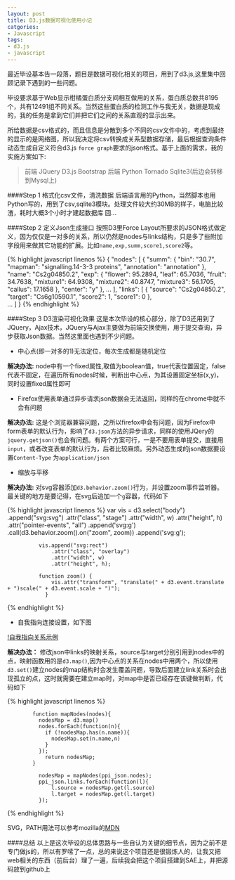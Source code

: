 ```yaml
---
layout: post
title: D3.js数据可视化使用小记
catgories:
- Javascript
tags:
- d3.js
- javascript
---
```

最近毕设基本告一段落，题目是数据可视化相关的项目，用到了d3.js,这里集中回顾记录下遇到的一些问题。   

毕设要求基于Web显示柑橘蛋白质分支间相互做用的关系，蛋白质总数共8195个，共有12491组不同关系。当然这些蛋白质的检测工作与我无关，数据是现成的，我的任务是拿到它们并把它们之间的关系直观的显示出来。  

所给数据是csv格式的，而且信息是分散到多个不同的csv文件中的，考虑到最终的显示的是网络图，所以我决定将csv转换成关系型数据存储，最后根据查询条件动态生成自定义符合d3.js `force graph`要求的json格式。基于上面的需求，我的实施方案如下:

> 前端 JQuery D3.js Bootstrap
> 后端 Python Tornado Sqlite3(后边会转移到Mysql上) 


####Step 1 格式化csv文件，清洗数据
后端语言用的Python，当然脚本也用Python写的，用到了csv,sqlite3模块。处理文件较大约30MB的样子，电脑比较渣，耗时大概3个小时才建起数据库 囧...

####Step 2 定义Json生成接口
按照D3里Force Layout所要求的JSON格式做定义，因为仅仅是一对多的关系，所以仍然是nodes与links结构，只是多了些附加字段用来做其它功能的扩展。比如`name,exp,summ,score1,score2`等。

{% highlight javascript linenos %}
    {
      "nodes": [
        {
          "summ": {
            "bin": "30.7",
            "mapman": "signalling.14-3-3 proteins",
            "annotation": "annotation"
          },
          "name": "Cs2g04850.2",
          "exp": {
            "flower": 95.2894,
            "leaf": 65.7036,
            "fruit": 34.7638,
            "mixture1": 64.9308,
            "mixture2": 40.8747,
            "mixture3": 56.1705,
            "callus": 17.1658
          },
          "center": "y"
        },
        ...
        ],
        "links": [
        {
          "source": "Cs2g04850.2",
          "target": "Cs6g10590.1",
          "score2": 1,
          "score1": 0
        },    
        ...
        ]
    }
{% endhighlight %}

####Step 3 D3渲染可视化效果
这是本次毕设的核心部分，除了D3还用到了JQuery，Ajax技术，JQuery与Ajax主要做为前端交换使用，用于提交查询，异步获取Json数据。当然这里面也遇到不少问题。

+ 中心点(即一对多的1)无法定位，每次生成都是随机定位

**解决办法:** node中有一个fixed属性,取值为boolean值，true代表位置固定，false代表不固定，在遍历所有nodes时候，判断出中心点，为其设置固定坐标(x,y)，同时设置fixed属性即可

+ Firefox使用表单通过异步请求json数据会无法返回，同样的在chrome中就不会有问题

**解决办法:** 这是个浏览器兼容问题，之所以firefox中会有问题，因为Firefox中form表单的默认行为，影响了`d3.json`方法的异步请求，同样的使用JQery的`jquery.getjson()`也会有问题。有两个方案可行，一是不要用表单提交，直接用`input`，或者改变表单的默认行为，后者比较麻烦。另外动态生成的json数据要设置`Content-Type` 为`application/json`

+ 缩放与平移

**解决办法:** 对svg容器添加`d3.behavior.zoom()`行为，并设置zoom事件监听器。最关键的地方是要记得，在svg后追加一个`g`容器，代码如下

{% highlight javascript linenos %}
              var vis = d3.select("body")
                    .append("svg:svg")
                    .attr("class", "stage")
                    .attr("width", w)
                    .attr("height", h)
                    .attr("pointer-events", "all")
                    .append('svg:g')
                      .call(d3.behavior.zoom().on("zoom", zoom))
                    .append('svg:g');              

              vis.append("svg:rect")
                  .attr("class", "overlay")
                  .attr("width", w)
                  .attr("height", h);

              function zoom() {
                  vis.attr("transform", "translate(" + d3.event.translate + ")scale(" + d3.event.scale + ")");
                }
{% endhighlight  %}

+ 自我指向连接设置，如下图

[!自我指向关系示例]({{site.IMG_PATH}}/selflink.jpg) 

**解决办法：** 修改json中links的映射关系，source与target分别引用到nodes中的点，映射函数用的是`d3.map()`,因为中心点的关系在nodes中用两个，所以使用`d3.set()`建立nodes的map结构时会发生覆盖问题，导致后面建立link关系时会出现孤立的点，这时就需要在建立map时，对map中是否已经存在该键做判断，代码如下

{% highlight javascript linenos %}

            function mapNodes(nodes){
              nodesMap = d3.map()       
              nodes.forEach(function(n){
                if (!nodesMap.has(n.name)){                  
                  nodesMap.set(n.name,n)
                }
              });
                return nodesMap;
            } 

              nodesMap = mapNodes(ppi_json.nodes);         
              ppi_json.links.forEach(function(l){
                  l.source = nodesMap.get(l.source)
                  l.target = nodesMap.get(l.target)    
              });
{% endhighlight %}


SVG，PATH用法可以参考mozilla的[MDN](https://developer.mozilla.org/en-US/docs/Web/SVG)

####总结
以上是这次毕设的总体思路与一些自认为关键的细节点，因为之前不是专门做js的，所以有罗嗦了一点，总的来说这个项目还是很锻炼人的，让我又把web相关的东西（前后台）理了一遍，后续我会把这个项目搭建到SAE上，并把源码放到github上

